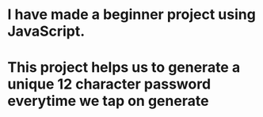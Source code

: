 # I have made a beginner project using JavaScript.
# This project helps us to generate a unique 12 character password everytime we tap on generate
